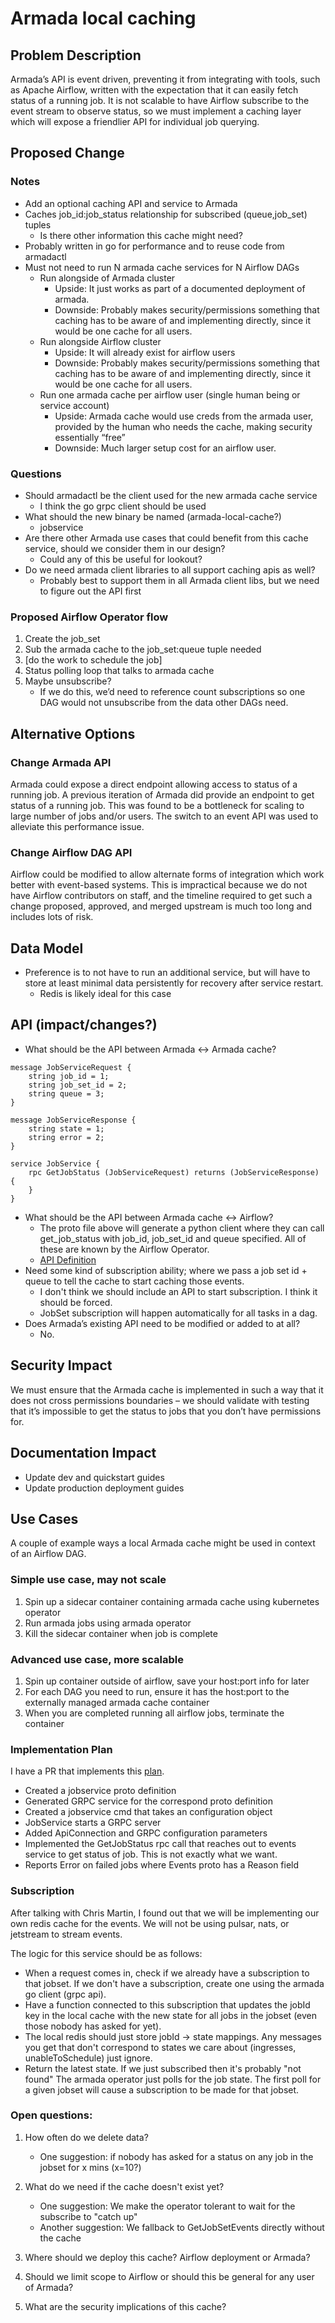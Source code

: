 # Armada local caching

## Problem Description
Armada’s API is event driven, preventing it from integrating with tools, such as Apache Airflow, written with the expectation that it can easily fetch status of a running job. It is not scalable to have Airflow subscribe to the event stream to observe status, so we must implement a caching layer which will expose a friendlier API for individual job querying.

## Proposed Change
### Notes
- Add an optional caching API and service to Armada
- Caches job_id:job_status relationship for subscribed (queue,job_set) tuples
  - Is there other information this cache might need?
- Probably written in go for performance and to reuse code from armadactl
- Must not need to run N armada cache services for N Airflow DAGs
  - Run alongside of Armada cluster
    - Upside: It just works as part of a documented deployment of armada.
    - Downside: Probably makes security/permissions something that caching has to be aware of and implementing directly, since it would be one cache for all users.
  - Run alongside Airflow cluster
    - Upside: It will already exist for airflow users
    - Downside: Probably makes security/permissions something that caching has to be aware of and implementing directly, since it would be one cache for all users.
  - Run one armada cache per airflow user (single human being or service account)
    - Upside: Armada cache would use creds from the armada user, provided by the human who needs the cache, making security essentially “free”
    - Downside: Much larger setup cost for an airflow user.

### Questions
- Should armadactl be the client used for the new armada cache service
  - I think the go grpc client should be used
- What should the new binary be named (armada-local-cache?)
  - jobservice
- Are there other Armada use cases that could benefit from this cache service, should we consider them in our design?
  - Could any of this be useful for lookout?
- Do we need armada client libraries to all support caching apis as well?
  - Probably best to support them in all Armada client libs, but we need to figure out the API first

### Proposed Airflow Operator flow
1. Create the job_set
2. Sub the armada cache to the job_set:queue tuple needed
3. [do the work to schedule the job]
4. Status polling loop that talks to armada cache
5. Maybe unsubscribe?
   - If we do this, we’d need to reference count subscriptions so one DAG would not unsubscribe from the data other DAGs need.

## Alternative Options

### Change Armada API
Armada could expose a direct endpoint allowing access to status of a running job.
A previous iteration of Armada did provide an endpoint to get status of a running job.  This was found to be a bottleneck for scaling to large number of jobs and/or users.  The switch to an event API was used to alleviate this performance issue.

### Change Airflow DAG API
Airflow could be modified to allow alternate forms of integration which work better with event-based systems.
This is impractical because we do not have Airflow contributors on staff, and the timeline required to get such a change proposed, approved, and merged upstream is much too long and includes lots of risk.
 
## Data Model
- Preference is to not have to run an additional service, but will have to store at least minimal data persistently for recovery after service restart.
  - Redis is likely ideal for this case

## API (impact/changes?)
- What should be the API between Armada <-> Armada cache?
```
message JobServiceRequest {
    string job_id = 1;
    string job_set_id = 2;
    string queue = 3;
}

message JobServiceResponse {
    string state = 1;
    string error = 2;
}

service JobService {
    rpc GetJobStatus (JobServiceRequest) returns (JobServiceResponse) {
    }
}
```
- What should be the API between Armada cache <-> Airflow?
  - The proto file above will generate a python client where they can call get_job_status with job_id, job_set_id and queue specified.  All of these are known by the Airflow Operator.
  - [API Definition](https://github.com/G-Research/armada/blob/master/pkg/api/jobservice/jobservice.proto)
- Need some kind of subscription ability; where we pass a job set id + queue to tell the cache to start caching those events.
  - I don't think we should include an API to start subscription.  I think it should be forced.
  - JobSet subscription will happen automatically for all tasks in a dag.   
- Does Armada’s existing API need to be modified or added to at all?
  - No.

## Security Impact
We must ensure that the Armada cache is implemented in such a way that it does not cross permissions boundaries – we should validate with testing that it’s impossible to get the status to jobs that you don’t have permissions for.

## Documentation Impact
- Update dev and quickstart guides
- Update production deployment guides

## Use Cases
A couple of example ways a local Armada cache might be used in context of an Airflow DAG.

### Simple use case, may not scale
1. Spin up a sidecar container containing armada cache using kubernetes operator
2. Run armada jobs using armada operator
3. Kill the sidecar container when job is complete

### Advanced use case, more scalable
1. Spin up container outside of airflow, save your host:port info for later
2. For each DAG you need to run, ensure it has the host:port to the externally managed armada cache container
3. When you are completed running all airflow jobs, terminate the container

### Implementation Plan

I have a PR that implements this [plan](https://github.com/G-Research/armada/pull/1122).
- Created a jobservice proto definition
- Generated GRPC service for the correspond proto definition
- Created a jobservice cmd that takes an configuration object
- JobService starts a GRPC server
- Added ApiConnection and GRPC configuration parameters
- Implemented the GetJobStatus rpc call that reaches out to events service to get status of job. This is not exactly what we want.
- Reports Error on failed jobs where Events proto has a Reason field

### Subscription

After talking with Chris Martin, I found out that we will be implementing our own redis cache for the events.  We will not be using pulsar, nats, or jetstream to stream events.

The logic for this service should be as follows:

- When a request comes in, check if we already have a subscription to that jobset.
If we don't have a subscription, create one using the armada go client (grpc api).
- Have a function connected to this subscription that updates the jobId key in the local cache with the new state for all jobs in the jobset (even those nobody has asked for yet).  
- The local redis should just store jobId -> state mappings.  Any messages you get that don't correspond to states we care about (ingresses, unableToSchedule) just ignore.
- Return the latest state.  If we just subscribed then it's probably "not found"
The armada operator just polls for the job state. The first poll for a given jobset will cause a subscription to be made for that jobset.

### Open questions:

1) How often do we delete data?
   - One suggestion:  if nobody has asked for a status on any job in the jobset for x mins (x=10?)
2) What do we need if the cache doesn't exist yet?
   - One suggestion: We make the operator tolerant to wait for the subscribe to "catch up"
   - Another suggestion: We fallback to GetJobSetEvents directly without the cache 

3) Where should we deploy this cache?  Airflow deployment or Armada?

4) Should we limit scope to Airflow or should this be general for any user of Armada?

5) What are the security implications of this cache?